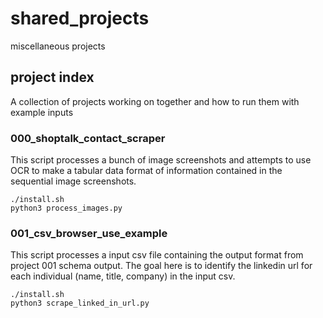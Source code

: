 # shared_projects
miscellaneous projects

## project index

A collection of projects working on together and how to run them with example inputs

### 000_shoptalk_contact_scraper

This script processes a bunch of image screenshots and attempts to use OCR to make a tabular data format of information contained in the sequential image screenshots.

```
./install.sh
python3 process_images.py
```

### 001_csv_browser_use_example

This script processes a input csv file containing the output format from project 001 schema output.  The goal here is to identify the linkedin url for each individual (name, title, company) in the input csv.

```
./install.sh
python3 scrape_linked_in_url.py
```

